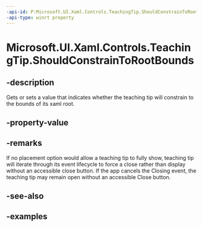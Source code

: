 ```yaml
---
-api-id: P:Microsoft.UI.Xaml.Controls.TeachingTip.ShouldConstrainToRootBounds
-api-type: winrt property
---
```


# Microsoft.UI.Xaml.Controls.TeachingTip.ShouldConstrainToRootBounds

<!--
public bool ShouldConstrainToRootBounds { get; set; }
-->

## -description

Gets or sets a value that indicates whether the teaching tip will constrain to the bounds of its xaml root.

## -property-value

## -remarks

If no placement option would allow a teaching tip to fully show, teaching tip will iterate through its event lifecycle to force a close rather than display without an accessible close button. If the app cancels the Closing event, the teaching tip may remain open without an accessible Close button.

## -see-also

## -examples

